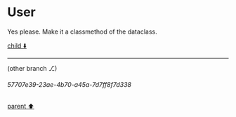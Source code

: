 # User

Yes please. Make it a classmethod of the dataclass.

[child ⬇️](#57707e39-23ae-4b70-a45a-7d7ff8f7d338)

---

(other branch ⎇)
###### 57707e39-23ae-4b70-a45a-7d7ff8f7d338
[parent ⬆️](#aaa2a17b-4eb3-4b34-9b8d-f0133deff932)
